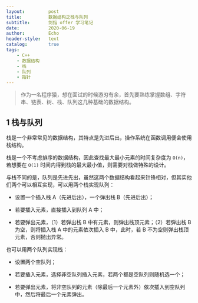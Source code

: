 ```yaml
---
layout:         post
title:          数据结构之栈与队列
subtitle:       剑指 offer 学习笔记
date:           2020-06-19
author:         Echo
header-style:   text
catalog:        true
tags: 
    - C++
    - 数据结构
    - 栈
    - 队列
    - 指针
---
```


> 作为一名程序猿，想在面试的时候游刃有余，首先要熟练掌握数组、字符串、链表、树、栈、队列这几种基础的数据结构。

## 1 栈与队列

栈是一个非常常见的数据结构，其特点是先进后出，操作系统在函数调用便会使用栈结构。

栈是一个不考虑排序的数据结构，因此查找最大最小元素的时间复杂度为 `O(n)`，若想要在 `O(1)` 时间内得到栈的最大最小值，则需要对栈做特殊的设计。

与栈不同的是，队列是先进先出，虽然这两个数据结构看起来针锋相对，但其实他们两个可以相互实现，可以用两个栈实现队列：

* 设置一个插入栈 A（先进后出），一个弹出栈 B（先进后出）；

* 若要插入元素，直接插入到队列 A 中；

* 若要弹出元素，（1）若弹出栈 B 中有元素，则弹出栈顶元素；（2）若弹出栈 B 为空，则将插入栈 A 中的元素依次插入 B 中，此时，若 B 不为空则弹出栈顶元素，否则抛出异常。

也可以用两个队列实现栈：

* 设置两个空队列；

* 若要插入元素，选择非空队列插入元素，若两个都是空队列则随机选一个；

* 若要弹出元素，将非空队列的元素（除最后一个元素外）依次插入到空队列中，然后将最后一个元素弹出。



